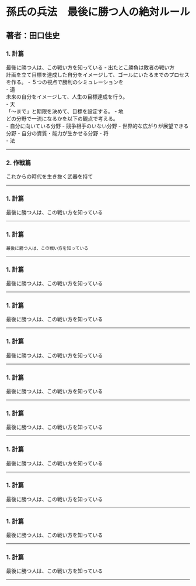 # 孫氏の兵法　最後に勝つ人の絶対ルール
## 著者：田口佳史

### 1. 計篇  
最後に勝つ人は、この戦い方を知っている
    - 出たとこ勝負は敗者の戦い方  
        計画を立て目標を達成した自分をイメージして、ゴールにいたるまでのプロセスを作る。
    - ５つの視点で勝利のシミュレーションを  
        - 道  
        未来の自分をイメージして、人生の目標達成を行う。  
        - 天  
        「～まで」と期限を決めて、目標を設定する。
        - 地  
        どの分野で一流になるかを以下の観点で考える。  
            - 自分に向いている分野
            - 競争相手のいない分野
            - 世界的な広がりが展望できる分野
            - 自分の資質・能力が生かせる分野
        - 将  
        - 法  

---
### 2. 作戦篇  
これからの時代を生き抜く武器を持て

---
### 1. 計篇  
最後に勝つ人は、この戦い方を知っている

---
### 1. 計篇  
    最後に勝つ人は、この戦い方を知っている

---
### 1. 計篇  
最後に勝つ人は、この戦い方を知っている

---
### 1. 計篇  
最後に勝つ人は、この戦い方を知っている

---
### 1. 計篇  
最後に勝つ人は、この戦い方を知っている

---
### 1. 計篇  
最後に勝つ人は、この戦い方を知っている

---
### 1. 計篇  
最後に勝つ人は、この戦い方を知っている

---
### 1. 計篇  
最後に勝つ人は、この戦い方を知っている

---
### 1. 計篇  
最後に勝つ人は、この戦い方を知っている

---
### 1. 計篇  
最後に勝つ人は、この戦い方を知っている

---
### 1. 計篇  
最後に勝つ人は、この戦い方を知っている

---
